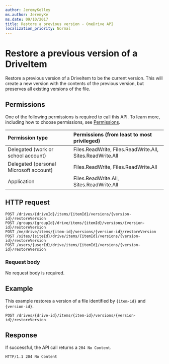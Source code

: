 ```yaml
---
author: JeremyKelley
ms.author: JeremyKe
ms.date: 09/10/2017
title: Restore a previous version - OneDrive API
localization_priority: Normal
---
```

# Restore a previous version of a DriveItem

Restore a previous version of a DriveItem to be the current version. This will create a new version with the contents of the previous version, but preserves all existing versions of the file.

## Permissions

One of the following permissions is required to call this API. To learn more, including how to choose permissions, see [Permissions](../concepts/permissions_reference.md).

|Permission type      | Permissions (from least to most privileged)              |
|:--------------------|:---------------------------------------------------------|
|Delegated (work or school account) | Files.ReadWrite, Files.ReadWrite.All, Sites.ReadWrite.All    |
|Delegated (personal Microsoft account) | Files.ReadWrite, Files.ReadWrite.All    |
|Application | Files.ReadWrite.All, Sites.ReadWrite.All |

## HTTP request

<!-- { "blockType": "ignored" } -->

```http
POST /drives/{driveId}/items/{itemId}/versions/{version-id}/restoreVersion
POST /groups/{groupId}/drive/items/{itemId}/versions/{version-id}/restoreVersion
POST /me/drive/items/{item-id}/versions/{version-id}/restoreVersion
POST /sites/{siteId}/drive/items/{itemId}/versions/{version-id}/restoreVersion
POST /users/{userId}/drive/items/{itemId}/versions/{version-id}/restoreVersion
```

### Request body

No request body is required.

## Example

This example restores a version of a file identified by `{item-id}` and `{version-id}`.

<!-- { "blockType": "request", "name": "restore-item-version", "scopes": "files.readwrite", "target": "action" } -->

```http
POST /drives/{drive-id}/items/{item-id}/versions/{version-id}/restoreVersion
```

## Response

If successful, the API call returns a `204 No Content`.

<!-- { "blockType": "response" } -->

```http
HTTP/1.1 204 No Content
```

[item-resource]: ../resources/driveitem.md

<!-- {
  "type": "#page.annotation",
  "description": "Create a copy of an existing item.",
  "keywords": "copy existing item",
  "section": "documentation",
  "tocPath": "Items/Copy"
} -->
